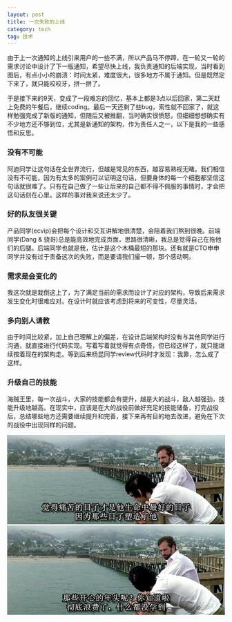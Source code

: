 ```yaml
---
layout: post
title: 一次失败的上线
category: tech
tag: 技术
---
```


由于上一次通知的上线引来用户的一些不满，所以产品马不停蹄，在一轮又一轮的需求讨论中设计了下一版通知，希望尽快上线，我负责通知的后端实现，当时看到图后，有点小小的崩溃：时间太紧，难度很大，很多地方不属于通知。但是既然定下来了，就只能咬咬牙，拼一拼了。

于是接下来的9天，变成了一段难忘的回忆，基本上都是3点以后回家，第二天赶上免费的午餐后，继续coding。最后一天还剩了些bug，索性就不回家了，就这样勉强完成了新版的通知，但随后又被推翻，当时确实很愤怒，但细细想想确实有不少地方还不够到位，尤其是新通知的架构，作为责任人之一，以下是我的一些感悟和反思。

### 没有不可能

阿迪同学让这句话在全世界流行，但越是常见的东西，越容易熟视无睹。我们相信没有不可能，因为有太多的案例可以证明这句话，但要身体的每一个细胞都坚信这句话就很难了。只有在自己做了一些让后来的自己都不得不佩服的事情时，才会把这句话刻在心里。这样的事对我来说还太少了。

### 好的队友很关键

产品同学(ecvip)会把每个设计和交互讲解地很清楚，会陪着我们熬到很晚。前端同学(Dang & 骁哥)总是能高效地完成页面，思路很清晰，我总是觉得自己在拖他们的后腿。后端同学也就是我，估计是这个木桶最短的那块。还有就是CTO申申同学并没有过于责备这次的失败，而是要请我们撮一顿，那个感动啊。

### 需求是会变化的

我这次就是栽倒这上了，为了满足当前的需求而设计了对应的架构，导致后来需求发生变化时很难应对。在设计时就应该考虑到将来的可变性，尽量灵活。

### 多向别人请教

由于时间比较紧，加上自己理解上的偏差，在设计后端架构时没有与其他同学进行沟通，就直接进行代码实现。写着写着就觉得有点奇怪，但已经这样了，就只能继续按着现在的架构走。等到后来杨昆同学review代码时才发现：我靠，怎么成了这样。

### 升级自己的技能

海贼王里，每一次战斗，大家的技能都会有提升，越是大的战斗，敌人越强劲，技能升级地越高。在现实中，应该是在大的战役前做好充足的技能储备，打完战役后，总结哪些地方还需要继续提升和完善，接下来再有目的地去改进，避免在下次的战役中出现同样的问题。

<img src="/image/little-miss-sunshine1.jpg" />


<img src="/image/little-miss-sunshine2.jpg" />
